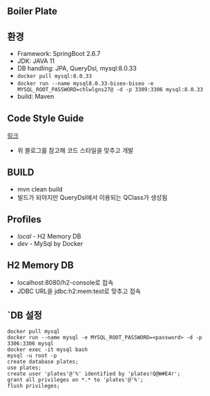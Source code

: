Boiler Plate
---
## 환경
- Framework: SpringBoot 2.6.7
- JDK: JAVA 11
- DB handling: JPA, QueryDsl, mysql:8.0.33 
- ```docker pull mysql:8.0.33```
- ```docker run --name mysql8.0.33-biseo-biseo -e MYSQL_ROOT_PASSWORD=chlwlgns27@ -d -p 3309:3306 mysql:8.0.33```
- build: Maven

## Code Style Guide
[링크](https://velog.io/@injoon2019/IntelliJ%EC%97%90-Google-Java-Style-Guide-%EC%A0%81%EC%9A%A9%ED%95%98%EA%B8%B0)
- 위 블로그를 참고해 코드 스타일을 맞추고 개발

## BUILD
- mvn clean build
- 빌드가 되야지만 QueryDsl에서 이용되는 QClass가 생성됨

## Profiles
- *local* - H2 Memory DB
- *dev* - MySql by Docker

## H2 Memory DB
- localhost:8080/h2-console로 접속
- JDBC URL을 jdbc:h2:mem:test로 맞추고 접속


## `DB 설정
```
docker pull mysql
docker run --name mysql -e MYSQL_ROOT_PASSWORD=<password> -d -p 3306:3306 mysql
docker exec -it mysql bash
mysql -u root -p
create database plates;
use plates;
create user 'plates'@'%' identified by 'plates!Q@W#E4r';
grant all privileges on *.* to 'plates'@'%';
flush privileges;
```
